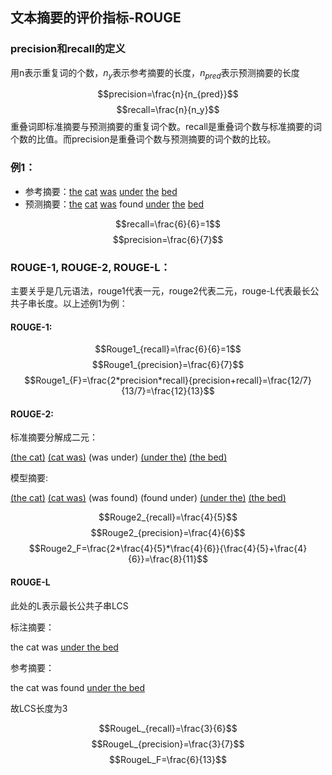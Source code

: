 ## 文本摘要的评价指标-ROUGE
### precision和recall的定义
用n表示重复词的个数，$n_y$表示参考摘要的长度，$n_{pred}$表示预测摘要的长度

$$precision=\frac{n}{n_{pred}}$$
$$recall=\frac{n}{n_y}$$
重叠词即标准摘要与预测摘要的重复词个数。recall是重叠词个数与标准摘要的词个数的比值。而precision是重叠词个数与预测摘要的词个数的比较。
### 例1：
* 参考摘要：<u>the</u> <u>cat</u> <u> was</u> <u>under</u> <u>the</u> <u>bed</u>
* 预测摘要：<u>the</u> <u>cat</u> <u> was</u> found <u>under</u> <u>the</u> <u>bed</u>

$$recall=\frac{6}{6}=1$$
$$precision=\frac{6}{7}$$

### ROUGE-1, ROUGE-2, ROUGE-L：
主要关乎是几元语法，rouge1代表一元，rouge2代表二元，rouge-L代表最长公共子串长度。以上述例1为例：
#### ROUGE-1:
$$Rouge1_{recall}=\frac{6}{6}=1$$
$$Rouge1_{precision}=\frac{6}{7}$$
$$Rouge1_{F}=\frac{2*precision*recall}{precision+recall}=\frac{12/7}{13/7}=\frac{12}{13}$$
#### ROUGE-2:
标准摘要分解成二元：

<u>(the cat)</u> <u>(cat was)</u> (was under) <u>(under the)</u> <u>(the bed)</u>

模型摘要:

<u>(the cat)</u> <u>(cat was)</u> (was found) (found under) <u>(under the)</u> <u>(the bed)</u>

$$Rouge2_{recall}=\frac{4}{5}$$
$$Rouge2_{precision}=\frac{4}{6}$$
$$Rouge2_F=\frac{2*\frac{4}{5}*\frac{4}{6}}{\frac{4}{5}+\frac{4}{6}}=\frac{8}{11}$$
#### ROUGE-L
此处的L表示最长公共子串LCS

标注摘要：

the cat was <u>under the bed</u>

参考摘要：

the cat was found <u>under the bed</u>

故LCS长度为3

$$RougeL_{recall}=\frac{3}{6}$$
$$RougeL_{precision}=\frac{3}{7}$$
$$RougeL_F=\frac{6}{13}$$
